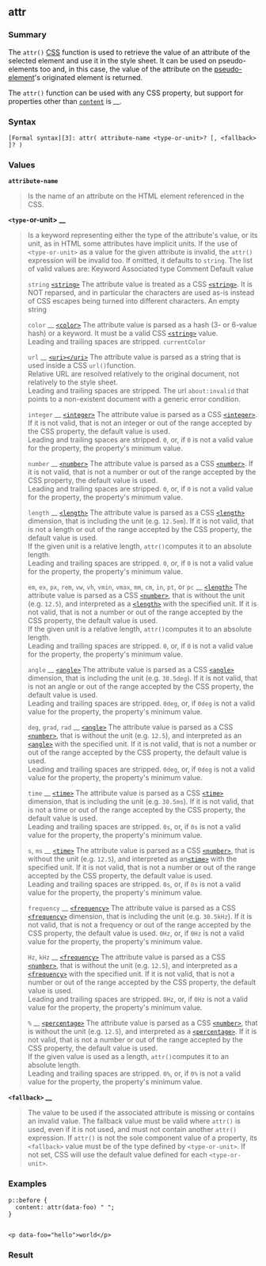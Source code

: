 ## attr

### Summary

The `attr()` [CSS][0] function is used to retrieve the value of an attribute of the selected element and use it in the style sheet. It can be used on pseudo-elements too and, in this case, the value of the attribute on the [pseudo-element][1]'s originated element is returned.

The `attr()` function can be used with any CSS property, but support for properties other than [`content`][2] is __.

### Syntax

    [Formal syntax][3]: attr( attribute-name <type-or-unit>? [, <fallback> ]? )
    

### Values

**`attribute-name`**

> Is the name of an attribute on the HTML element referenced in the CSS.

**`<type-`or-unit\> __**

> Is a keyword representing either the type of the attribute's value, or its unit, as in HTML some attributes have implicit units. If the use of `<type-or-unit>` as a value for the given attribute is invalid, the `attr()` expression will be invalid too. If omitted, it defaults to `string`. The list of valid values are:
> Keyword
> Associated type
> Comment
> Default value
> 
> `string`
> [`<string>`][4]
> The attribute value is treated as a CSS [`<string>`][4].  It is NOT reparsed, and in particular the characters are used as-is instead of CSS escapes being turned into different characters.
> An empty string
> 
> `color` __
> [`<color>`][5]
> The attribute value is parsed as a hash (3- or 6-value hash) or a keyword. It must be a valid CSS [`<string>`][4] value.  
> Leading and trailing spaces are stripped.
> `currentColor`
> 
> `url` __
> [`<uri></uri>`][6]
> The attribute value is parsed as a string that is used inside a CSS `url()`function.  
> Relative URL are resolved relatively to the original document, not relatively to the style sheet.  
> Leading and trailing spaces are stripped.
> The url `about:invalid` that points to a non-existent document with a generic error condition.
> 
> `integer` __
> [`<integer>`][7]
> The attribute value is parsed as a CSS [`<integer>`][7]. If it is not valid, that is not an integer or out of the range accepted by the CSS property, the default value is used.  
> Leading and trailing spaces are stripped.
> `0`, or, if `0` is not a valid value for the property, the property's minimum value.
> 
> `number` __
> [`<number>`][8]
> The attribute value is parsed as a CSS [`<number>`][8]. If it is not valid, that is not a number or out of the range accepted by the CSS property, the default value is used.  
> Leading and trailing spaces are stripped.
> `0`, or, if `0` is not a valid value for the property, the property's minimum value.
> 
> `length` __
> [`<length>`][9]
> The attribute value is parsed as a CSS [`<length>`][9] dimension, that is including the unit (e.g. `12.5em`). If it is not valid, that is not a length or out of the range accepted by the CSS property, the default value is used.  
> If the given unit is a relative length, `attr()`computes it to an absolute length.  
> Leading and trailing spaces are stripped.
> `0`, or, if `0` is not a valid value for the property, the property's minimum value.
> 
> `em`, `ex`, `px`, `rem`, `vw`, `vh`, `vmin`, `vmax`, `mm`, `cm`, `in`, `pt`, or `pc` __
> [`<length>`][9]
> The attribute value is parsed as a CSS [`<number>`][8], that is without the unit (e.g. `12.5`), and interpreted as a [`<length>`][9] with the specified unit. If it is not valid, that is not a number or out of the range accepted by the CSS property, the default value is used.  
> If the given unit is a relative length, `attr()`computes it to an absolute length.  
> Leading and trailing spaces are stripped.
> `0`, or, if `0` is not a valid value for the property, the property's minimum value.
> 
> `angle` __
> [`<angle>`][10]
> The attribute value is parsed as a CSS [`<angle>`][10] dimension, that is including the unit (e.g. `30.5deg`). If it is not valid, that is not an angle or out of the range accepted by the CSS property, the default value is used.  
> Leading and trailing spaces are stripped.
> `0deg`, or, if `0deg` is not a valid value for the property, the property's minimum value.
> 
> `deg`, `grad`, `rad` __
> [`<angle>`][10]
> The attribute value is parsed as a CSS [`<number>`][8], that is without the unit (e.g. `12.5`), and interpreted as an [`<angle>`][10] with the specified unit. If it is not valid, that is not a number or out of the range accepted by the CSS property, the default value is used.  
> Leading and trailing spaces are stripped.
> `0deg`, or, if `0deg` is not a valid value for the property, the property's minimum value.
> 
> `time` __
> [`<time>`][11]
> The attribute value is parsed as a CSS [`<time>`][11] dimension, that is including the unit (e.g. `30.5ms`). If it is not valid, that is not a time or out of the range accepted by the CSS property, the default value is used.  
> Leading and trailing spaces are stripped.
> `0s`, or, if `0s` is not a valid value for the property, the property's minimum value.
> 
> `s`, `ms` __
> [`<time>`][11]
> The attribute value is parsed as a CSS [`<number>`][8], that is without the unit (e.g. `12.5`), and interpreted as an[`<time>`][11] with the specified unit. If it is not valid, that is not a number or out of the range accepted by the CSS property, the default value is used.  
> Leading and trailing spaces are stripped.
> `0s`, or, if `0s` is not a valid value for the property, the property's minimum value.
> 
> `frequency` __
> [`<frequency>`][12]
> The attribute value is parsed as a CSS [`<frequency>`][12] dimension, that is including the unit (e.g. `30.5kHz`). If it is not valid, that is not a frequency or out of the range accepted by the CSS property, the default value is used.
> `0Hz`, or, if `0Hz` is not a valid value for the property, the property's minimum value.
> 
> `Hz`, `kHz` __
> [`<frequency>`][12]
> The attribute value is parsed as a CSS [`<number>`][8], that is without the unit (e.g. `12.5`), and interpreted as a [`<frequency>`][12] with the specified unit. If it is not valid, that is not a number or out of the range accepted by the CSS property, the default value is used.  
> Leading and trailing spaces are stripped.
> `0Hz`, or, if `0Hz` is not a valid value for the property, the property's minimum value.
> 
> `%` __
> [`<percentage>`][13]
> The attribute value is parsed as a CSS [`<number>`][8], that is without the unit (e.g. `12.5`), and interpreted as a [`<percentage>`][13]. If it is not valid, that is not a number or out of the range accepted by the CSS property, the default value is used.  
> If the given value is used as a length, `attr()`computes it to an absolute length.  
> Leading and trailing spaces are stripped.
> `0%`, or, if `0%` is not a valid value for the property, the property's minimum value.
> 
> 

**`<fallback>` __**

> The value to be used if the associated attribute is missing or contains an invalid value. The fallback value must be valid where `attr()` is used, even if it is not used, and must not contain another `attr()` expression. If `attr()` is not the sole component value of a property, its `<fallback>` value must be of the type defined by `<type-or-unit>`. If not set, CSS will use the default value defined for each `<type-or-unit>`.

### Examples

    p::before {
      content: attr(data-foo) " ";
    }
    

    <p data-foo="hello">world</p>
    

### Result



[0]: https://developer.mozilla.org/en/docs/Web/CSS
[1]: https://developer.mozilla.org/en/docs/Web/CSS/Pseudo-elements
[2]: https://developer.mozilla.org/en/docs/Web/CSS/content "The content CSS property is used with the ::before and ::after pseudo-elements to generate content in an element. Objects inserted using the content property are anonymous replaced elements."
[3]: https://developer.mozilla.org/en/docs/Web/CSS/Value_definition_syntax
[4]: https://developer.mozilla.org/en/docs/Web/CSS/string "The documentation about this has not yet been written; please consider contributing!"
[5]: https://developer.mozilla.org/en/docs/Web/CSS/color_value "The documentation about this has not yet been written; please consider contributing!"
[6]: https://developer.mozilla.org/en/docs/Web/CSS/uri "The documentation about this has not yet been written; please consider contributing!"
[7]: https://developer.mozilla.org/en/docs/Web/CSS/integer "The documentation about this has not yet been written; please consider contributing!"
[8]: https://developer.mozilla.org/en/docs/Web/CSS/number "The documentation about this has not yet been written; please consider contributing!"
[9]: https://developer.mozilla.org/en/docs/Web/CSS/length "The documentation about this has not yet been written; please consider contributing!"
[10]: https://developer.mozilla.org/en/docs/Web/CSS/angle "The documentation about this has not yet been written; please consider contributing!"
[11]: https://developer.mozilla.org/en/docs/Web/CSS/time "The documentation about this has not yet been written; please consider contributing!"
[12]: https://developer.mozilla.org/en/docs/Web/CSS/frequency "The documentation about this has not yet been written; please consider contributing!"
[13]: https://developer.mozilla.org/en/docs/Web/CSS/percentage "The documentation about this has not yet been written; please consider contributing!"